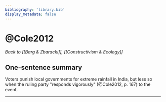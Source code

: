 ```yaml
---
bibliography: 'library.bib'
display_metadata: false
---
```


# @Cole2012

_Back to [[Barg & Zbaracki]], [[Constructivism & Ecology]]_

## One-sentence summary

Voters punish local governments for extreme rainfall in India, but less so when the ruling party "responds vigorously" (@Cole2012, p. 167) to the event.

---